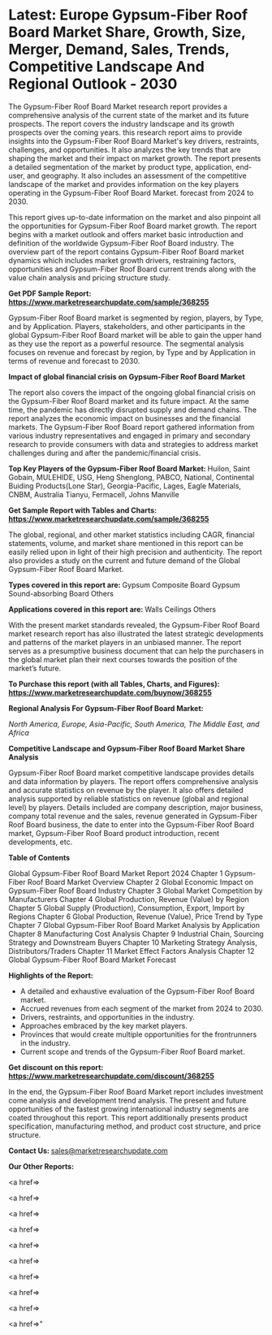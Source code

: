 # Latest: Europe Gypsum-Fiber Roof Board Market Share, Growth, Size, Merger, Demand, Sales, Trends, Competitive Landscape And Regional Outlook - 2030

The Gypsum-Fiber Roof Board Market research report provides a comprehensive analysis of the current state of the market and its future prospects. The report covers the industry landscape and its growth prospects over the coming years. this research report aims to provide insights into the Gypsum-Fiber Roof Board Market's key drivers, restraints, challenges, and opportunities. It also analyzes the key trends that are shaping the market and their impact on market growth. The report presents a detailed segmentation of the market by product type, application, end-user, and geography. It also includes an assessment of the competitive landscape of the market and provides information on the key players operating in the Gypsum-Fiber Roof Board Market. forecast from 2024 to 2030.

This report gives up-to-date information on the market and also pinpoint all the opportunities for Gypsum-Fiber Roof Board market growth. The report begins with a market outlook and offers market basic introduction and definition of the worldwide Gypsum-Fiber Roof Board industry. The overview part of the report contains Gypsum-Fiber Roof Board market dynamics which includes market growth drivers, restraining factors, opportunities and Gypsum-Fiber Roof Board current trends along with the value chain analysis and pricing structure study.

<strong><b>Get PDF Sample Report: <a href=https://www.marketresearchupdate.com/sample/368255>https://www.marketresearchupdate.com/sample/368255</a></b></strong>

Gypsum-Fiber Roof Board market is segmented by region, players, by Type, and by Application. Players, stakeholders, and other participants in the global Gypsum-Fiber Roof Board market will be able to gain the upper hand as they use the report as a powerful resource. The segmental analysis focuses on revenue and forecast by region, by Type and by Application in terms of revenue and forecast to 2030.

<strong><b>Impact of global financial crisis on Gypsum-Fiber Roof Board Market</b></strong>

The report also covers the impact of the ongoing global financial crisis on the Gypsum-Fiber Roof Board market and its future impact. At the same time, the pandemic has directly disrupted supply and demand chains. The report analyzes the economic impact on businesses and the financial markets. The Gypsum-Fiber Roof Board report gathered information from various industry representatives and engaged in primary and secondary research to provide consumers with data and strategies to address market challenges during and after the pandemic/financial crisis.

<strong><b>Top Key Players of the Gypsum-Fiber Roof Board Market:
</b></strong>Huilon, Saint Gobain, MULEHIDE, USG, Heng Shenglong, PABCO, National, Continental Buiding Products(Lone Star), Georgia-Pacific, Lages, Eagle Materials, CNBM, Australia Tianyu, Fermacell, Johns Manville<strong><b>
</b></strong>

<strong><b>Get Sample Report with Tables and Charts: <a href=https://www.marketresearchupdate.com/sample/368255>https://www.marketresearchupdate.com/sample/368255</a></b></strong>

The global, regional, and other market statistics including CAGR, financial statements, volume, and market share mentioned in this report can be easily relied upon in light of their high precision and authenticity. The report also provides a study on the current and future demand of the Global Gypsum-Fiber Roof Board Market.

<strong><b>Types covered in this report are:
</b></strong>Gypsum Composite Board
Gypsum Sound-absorbing Board
Others<strong><b>
</b></strong>

<strong><b>Applications covered in this report are:
</b></strong>Walls
Ceilings
Others<strong><b>
</b></strong>

With the present market standards revealed, the Gypsum-Fiber Roof Board market research report has also illustrated the latest strategic developments and patterns of the market players in an unbiased manner. The report serves as a presumptive business document that can help the purchasers in the global market plan their next courses towards the position of the market’s future.

<strong><b>To Purchase this report (with all Tables, Charts, and Figures): <a href=https://www.marketresearchupdate.com/buynow/368255>https://www.marketresearchupdate.com/buynow/368255</a></b></strong>

<strong><b>Regional Analysis For Gypsum-Fiber Roof Board Market:</b></strong>

<em><i>North America, Europe, Asia-Pacific, South America, The Middle East, and Africa</i></em>

<strong><b>Competitive Landscape and Gypsum-Fiber Roof Board Market Share Analysis</b></strong>

Gypsum-Fiber Roof Board market competitive landscape provides details and data information by players. The report offers comprehensive analysis and accurate statistics on revenue by the player. It also offers detailed analysis supported by reliable statistics on revenue (global and regional level) by players. Details included are company description, major business, company total revenue and the sales, revenue generated in Gypsum-Fiber Roof Board business, the date to enter into the Gypsum-Fiber Roof Board market, Gypsum-Fiber Roof Board product introduction, recent developments, etc.

<strong><b>Table of Contents</b></strong>

Global Gypsum-Fiber Roof Board Market Report 2024
Chapter 1 Gypsum-Fiber Roof Board Market Overview
Chapter 2 Global Economic Impact on Gypsum-Fiber Roof Board Industry
Chapter 3 Global Market Competition by Manufacturers
Chapter 4 Global Production, Revenue (Value) by Region
Chapter 5 Global Supply (Production), Consumption, Export, Import by Regions
Chapter 6 Global Production, Revenue (Value), Price Trend by Type
Chapter 7 Global Gypsum-Fiber Roof Board Market Analysis by Application
Chapter 8 Manufacturing Cost Analysis
Chapter 9 Industrial Chain, Sourcing Strategy and Downstream Buyers
Chapter 10 Marketing Strategy Analysis, Distributors/Traders
Chapter 11 Market Effect Factors Analysis
Chapter 12 Global Gypsum-Fiber Roof Board Market Forecast

<strong><b>Highlights of the Report:</b></strong>

- A detailed and exhaustive evaluation of the Gypsum-Fiber Roof Board market.
- Accrued revenues from each segment of the market from 2024 to 2030.
- Drivers, restraints, and opportunities in the industry.
- Approaches embraced by the key market players.
- Provinces that would create multiple opportunities for the frontrunners in the industry.
- Current scope and trends of the Gypsum-Fiber Roof Board market.

<strong><b>Get discount on this report: <a href=https://www.marketresearchupdate.com/discount/368255>https://www.marketresearchupdate.com/discount/368255</a></b></strong>

In the end, the Gypsum-Fiber Roof Board Market report includes investment come analysis and development trend analysis. The present and future opportunities of the fastest growing international industry segments are coated throughout this report. This report additionally presents product specification, manufacturing method, and product cost structure, and price structure.

<strong><b>Contact Us:
</b></strong>sales@marketresearchupdate.com

<strong>Our Other Reports:</strong>

<a href=></a>

<a href=></a>

<a href=></a>

<a href=></a>

<a href=></a>

<a href=></a>

<a href=></a>

<a href=></a>

<a href=></a>

<a href=></a>"
